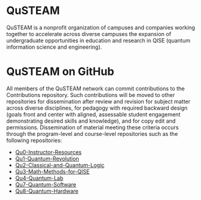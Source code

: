 # QuSTEAM
QuSTEAM is a nonprofit organization of campuses and companies working together to accelerate across diverse campuses the expansion of undergraduate opportunities 
in education and research in QISE (quantum information science and engineering). 

# QuSTEAM on GitHub
All members of the QuSTEAM network can commit contributions to the Contributions repository. Such contributions will be moved to other repositories for dissemination after review and revision for subject matter across diverse disciplines, for pedagogy with required backward design (goals front and center with aligned, assessable student engagement demonstrating desired skills and knowledge), and for copy edit and permissions. Dissemination of material meeting these criteria occurs through the program-level and course-level repositories such as the following repositories:

 * [Qu0-Instructor-Resources](https://github.com/QuSTEAM/Qu0-Instructor-Resources)
 * [Qu1-Quantum-Revolution](https://github.com/QuSTEAM/Qu1-Quantum-Revolution)
 * [Qu2-Classical-and-Quantum-Logic](https://github.com/QuSTEAM/Qu2-Classical-and-Quantum-Logic)
 * [Qu3-Math-Methods-for-QISE](https://github.com/QuSTEAM/Qu3-Math-Methods-for-QISE)
 * [Qu4-Quantum-Lab](https://github.com/QuSTEAM/Qu4-Quantum-Lab)
 * [Qu7-Quantum-Software](https://github.com/QuSTEAM/Qu7-Quantum-Software)
 * [Qu8-Quantum-Hardware](https://github.com/QuSTEAM/Qu8-Quantum-Hardware)
